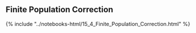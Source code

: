 Finite Population Correction
------

{% include "../notebooks-html/15_4_Finite_Population_Correction.html" %}
